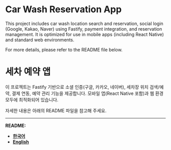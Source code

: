 # Car Wash Reservation App

This project includes car wash location search and reservation, social login (Google, Kakao, Naver) using Fastify, payment integration, and reservation management.
It is optimized for use in mobile apps (including React Native) and standard web environments.

For more details, please refer to the README file below.

# 세차 예약 앱

이 프로젝트는 Fastify 기반으로 소셜 인증(구글, 카카오, 네이버), 세차장 위치 검색/예약, 결제 연동, 예약 관리 기능을 제공합니다.
모바일 앱(React Native 포함)과 웹 환경 모두에 최적화되어 있습니다.

자세한 내용은 아래의 README 파일을 참고해 주세요.

---

**README:**

- **[한국어](./docs/README_KR.md)**
- **[English ](./docs/README_EN.md)**
